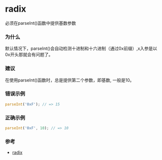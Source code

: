 # radix

必须在parseInt()函数中提供基数参数

### 为什么

默认情况下，parseInt()会自动检测十进制和十六进制（通过0x前缀）,x入参是以0x开头那就会有问题了。

### 建议

在使用parseInt()函数时，总是提供第二个参数，即基数, 一般是10。

### 错误示例

```js
parseInt('0xF'); // => 15
```

### 正确示例

```js
parseInt('0xF', 10); // => 10
```

### 参考

- [radix](https://eslint.org/docs/rules/radix)

